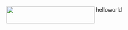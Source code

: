 <a href="https://deploynow.apigee.com/login-form/?repo=https://github.com/AnuManasa05/example.git&apiFolder=/&makeScript=make.sh">
<img src="https://raw.githubusercontent.com/apigee/apigee-deploy-now/master/images/deploy_to_apigee.png" align="left" height="45" width="232" >
</a>
helloworld
